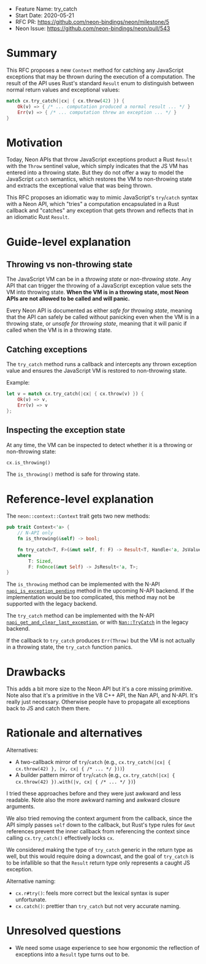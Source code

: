 - Feature Name: try_catch
- Start Date: 2020-05-21
- RFC PR: https://github.com/neon-bindings/neon/milestone/5
- Neon Issue: https://github.com/neon-bindings/neon/pull/543

# Summary
[summary]: #summary

This RFC proposes a new `Context` method for catching any JavaScript exceptions that may be thrown during the execution of a computation. The result of the API uses Rust's standard `Result` enum to distinguish between normal return values and exceptional values:
```rust
match cx.try_catch(|cx| { cx.throw(42) }) {
    Ok(v) => { /* ... computation produced a normal result ... */ }
    Err(v) => { /* ... computation threw an exception ... */ }
}
```

# Motivation
[motivation]: #motivation

Today, Neon APIs that throw JavaScript exceptions product a Rust `Result` with the `Throw` sentinel value, which simply indicates that the JS VM has entered into a throwing state. But they do not offer a way to model the JavaScript `catch` semantics, which restores the VM to non-throwing state and extracts the exceptional value that was being thrown.

This RFC proposes an idiomatic way to mimic JavaScript's `try`/`catch` syntax with a Neon API, which "tries" a computation encapsulated in a Rust callback and "catches" any exception that gets thrown and reflects that in an idiomatic Rust `Result`.

# Guide-level explanation
[guide-level-explanation]: #guide-level-explanation

## Throwing vs non-throwing state

The JavaScript VM can be in a _throwing state_ or _non-throwing state_. Any API that can trigger the throwing of a JavaScript exception value sets the VM into throwing state. **When the VM is in a throwing state, most Neon APIs are not allowed to be called and will panic.**

Every Neon API is documented as either _safe for throwing state_, meaning that the API can safely be called without panicking even when the VM is in a throwing state, or _unsafe for throwing state_, meaning that it will panic if called when the VM is in a throwing state.

## Catching exceptions

The `try_catch` method runs a callback and intercepts any thrown exception value and ensures the JavaScript VM is restored to non-throwing state.

Example:

```rust
let v = match cx.try_catch(|cx| { cx.throw(v) }) {
    Ok(v) => v,
    Err(v) => v
};
```

## Inspecting the exception state

At any time, the VM can be inspected to detect whether it is a throwing or non-throwing state:

```rust
cx.is_throwing()
```

The `is_throwing()` method is safe for throwing state.

# Reference-level explanation
[reference-level-explanation]: #reference-level-explanation

The `neon::context::Context` trait gets two new methods:

```rust
pub trait Context<'a> {
    // N-API only
    fn is_throwing(&self) -> bool;

    fn try_catch<T, F>(&mut self, f: F) -> Result<T, Handle<'a, JsValue>>
    where
        T: Sized,
        F: FnOnce(&mut Self) -> JsResult<'a, T>;
}
```

The `is_throwing` method can be implemented with the N-API [`napi_is_exception_pending`](https://nodejs.org/api/n-api.html#n_api_napi_is_exception_pending) method in the upcoming N-API backend. If the implementation would be too complicated, this method may not be supported with the legacy backend.

The `try_catch` method can be implemented with the N-API [`napi_get_and_clear_last_exception`](https://nodejs.org/api/n-api.html#n_api_napi_get_and_clear_last_exception), or with [`Nan::TryCatch`](https://github.com/nodejs/nan/blob/master/doc/errors.md#api_nan_try_catch) in the legacy backend.

If the callback to `try_catch` produces `Err(Throw)` but the VM is not actually in a throwing state, the `try_catch` function panics.

# Drawbacks
[drawbacks]: #drawbacks

This adds a bit more size to the Neon API but it's a core missing primitive. Note also that it's a primitive in the V8 C++ API, the Nan API, and N-API. It's really just necessary. Otherwise people have to propagate all exceptions back to JS and catch them there.

# Rationale and alternatives
[alternatives]: #alternatives

Alternatives:
- A two-callback mirror of `try`/`catch` (e.g., `cx.try_catch(|cx| { cx.throw(42) }, |v, cx| { /* ... */ }))`)
- A builder pattern mirror of `try`/`catch` (e.g., `cx.try_catch(|cx| { cx.throw(42) }).with(|v, cx| { /* ... */ })`)

I tried these approaches before and they were just awkward and less readable. Note also the more awkward naming and awkward closure arguments.

We also tried removing the context argument from the callback, since the API simply passes `self` down to the callback, but Rust's type rules for `&mut` references prevent the inner callback from referencing the context since calling `cx.try_catch()` effectively locks `cx`.

We considered making the type of `try_catch` generic in the return type as well, but this would require doing a downcast, and the goal of `try_catch` is to be infallible so that the `Result` return type only represents a caught JS exception.

Alternative naming:
- `cx.r#try()`: feels more correct but the lexical syntax is super unfortunate.
- `cx.catch()`: prettier than `try_catch` but not very accurate naming.

# Unresolved questions
[unresolved]: #unresolved-questions

- We need some usage experience to see how ergonomic the reflection of exceptions into a `Result` type turns out to be.
